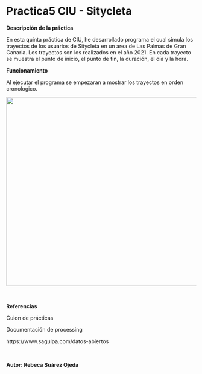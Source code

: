 # Practica5 CIU - Sitycleta

<p><b> Descripción de la práctica </b></p>

En esta quinta práctica de CIU, he desarrollado programa el cual simula los trayectos de los usuarios de Sitycleta en un area de Las Palmas de Gran Canaria. Los trayectos son los realizados en el año 2021. En cada trayecto se muestra el punto de inicio, el punto de fin, la duración, el día y la hora.

<p><b> Funcionamiento </b></p>
Al ejecutar el programa se empezaran a mostrar los trayectos en orden cronologico.

<br>
<p align="center">
  <img width="750" height="500" src="https://user-images.githubusercontent.com/72138219/159090958-c75b7361-12de-4f7c-b080-4a2fa29d4246.gif">
</p>
<br>

<p><b> Referencias </b></p>
<p>Guion de prácticas</p>
<p>Documentación de processing</p>
<p>https://www.sagulpa.com/datos-abiertos</p>
<br>
<p><b> Autor: Rebeca Suárez Ojeda </b></p>
